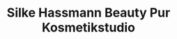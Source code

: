 ---
title: "Silke Hassmann Beauty Pur Kosmetikstudio"
url: /horb-am-neckar/silke-hassmann-beauty-pur-kosmetikstudio/
shop: Kosmetik
---
